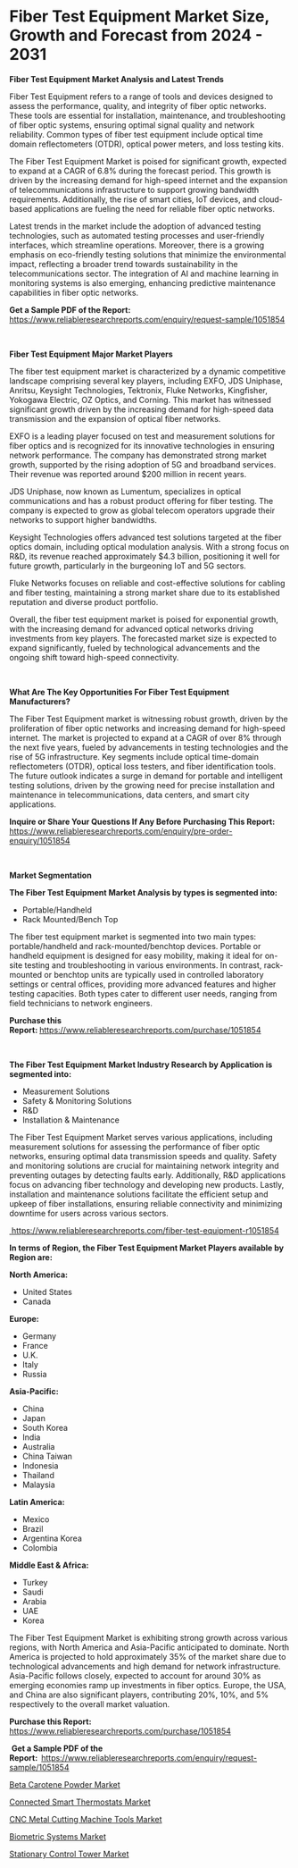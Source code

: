 <p><h1>Fiber Test Equipment Market Size, Growth and Forecast from 2024 - 2031</h1></p><p><strong>Fiber Test Equipment Market Analysis and Latest Trends</strong></p>
<p><p>Fiber Test Equipment refers to a range of tools and devices designed to assess the performance, quality, and integrity of fiber optic networks. These tools are essential for installation, maintenance, and troubleshooting of fiber optic systems, ensuring optimal signal quality and network reliability. Common types of fiber test equipment include optical time domain reflectometers (OTDR), optical power meters, and loss testing kits.</p><p>The Fiber Test Equipment Market is poised for significant growth, expected to expand at a CAGR of 6.8% during the forecast period. This growth is driven by the increasing demand for high-speed internet and the expansion of telecommunications infrastructure to support growing bandwidth requirements. Additionally, the rise of smart cities, IoT devices, and cloud-based applications are fueling the need for reliable fiber optic networks. </p><p>Latest trends in the market include the adoption of advanced testing technologies, such as automated testing processes and user-friendly interfaces, which streamline operations. Moreover, there is a growing emphasis on eco-friendly testing solutions that minimize the environmental impact, reflecting a broader trend towards sustainability in the telecommunications sector. The integration of AI and machine learning in monitoring systems is also emerging, enhancing predictive maintenance capabilities in fiber optic networks.</p></p>
<p><strong>Get a Sample PDF of the Report:&nbsp;</strong> <a href="https://www.reliableresearchreports.com/enquiry/request-sample/1051854?utm_campaign=113&utm_medium=2&utm_source=Github&utm_content=ia&utm_term=16122024&utm_id=fiber-test-equipment">https://www.reliableresearchreports.com/enquiry/request-sample/1051854</a></p>
<p>&nbsp;</p>
<p><strong>Fiber Test Equipment Major Market Players</strong></p>
<p><p>The fiber test equipment market is characterized by a dynamic competitive landscape comprising several key players, including EXFO, JDS Uniphase, Anritsu, Keysight Technologies, Tektronix, Fluke Networks, Kingfisher, Yokogawa Electric, OZ Optics, and Corning. This market has witnessed significant growth driven by the increasing demand for high-speed data transmission and the expansion of optical fiber networks.</p><p>EXFO is a leading player focused on test and measurement solutions for fiber optics and is recognized for its innovative technologies in ensuring network performance. The company has demonstrated strong market growth, supported by the rising adoption of 5G and broadband services. Their revenue was reported around $200 million in recent years.</p><p>JDS Uniphase, now known as Lumentum, specializes in optical communications and has a robust product offering for fiber testing. The company is expected to grow as global telecom operators upgrade their networks to support higher bandwidths.</p><p>Keysight Technologies offers advanced test solutions targeted at the fiber optics domain, including optical modulation analysis. With a strong focus on R&D, its revenue reached approximately $4.3 billion, positioning it well for future growth, particularly in the burgeoning IoT and 5G sectors.</p><p>Fluke Networks focuses on reliable and cost-effective solutions for cabling and fiber testing, maintaining a strong market share due to its established reputation and diverse product portfolio.</p><p>Overall, the fiber test equipment market is poised for exponential growth, with the increasing demand for advanced optical networks driving investments from key players. The forecasted market size is expected to expand significantly, fueled by technological advancements and the ongoing shift toward high-speed connectivity.</p></p>
<p>&nbsp;</p>
<p><strong>What Are The Key Opportunities For Fiber Test Equipment Manufacturers?</strong></p>
<p><p>The Fiber Test Equipment market is witnessing robust growth, driven by the proliferation of fiber optic networks and increasing demand for high-speed internet. The market is projected to expand at a CAGR of over 8% through the next five years, fueled by advancements in testing technologies and the rise of 5G infrastructure. Key segments include optical time-domain reflectometers (OTDR), optical loss testers, and fiber identification tools. The future outlook indicates a surge in demand for portable and intelligent testing solutions, driven by the growing need for precise installation and maintenance in telecommunications, data centers, and smart city applications.</p></p>
<p><strong>Inquire or Share Your Questions If Any Before Purchasing This Report:</strong> <a href="https://www.reliableresearchreports.com/enquiry/pre-order-enquiry/1051854?utm_campaign=113&utm_medium=2&utm_source=Github&utm_content=ia&utm_term=16122024&utm_id=fiber-test-equipment">https://www.reliableresearchreports.com/enquiry/pre-order-enquiry/1051854</a></p>
<p>&nbsp;</p>
<p><strong>Market Segmentation</strong></p>
<p><strong>The Fiber Test Equipment Market Analysis by types is segmented into:</strong></p>
<p><ul><li>Portable/Handheld</li><li>Rack Mounted/Bench Top</li></ul></p>
<p><p>The fiber test equipment market is segmented into two main types: portable/handheld and rack-mounted/benchtop devices. Portable or handheld equipment is designed for easy mobility, making it ideal for on-site testing and troubleshooting in various environments. In contrast, rack-mounted or benchtop units are typically used in controlled laboratory settings or central offices, providing more advanced features and higher testing capacities. Both types cater to different user needs, ranging from field technicians to network engineers.</p></p>
<p><strong>Purchase this Report:&nbsp;</strong><a href="https://www.reliableresearchreports.com/purchase/1051854?utm_campaign=113&utm_medium=2&utm_source=Github&utm_content=ia&utm_term=16122024&utm_id=fiber-test-equipment">https://www.reliableresearchreports.com/purchase/1051854</a></p>
<p>&nbsp;</p>
<p><strong>The Fiber Test Equipment Market Industry Research by Application is segmented into:</strong></p>
<p><ul><li>Measurement Solutions</li><li>Safety & Monitoring Solutions</li><li>R&D</li><li>Installation & Maintenance</li></ul></p>
<p><p>The Fiber Test Equipment Market serves various applications, including measurement solutions for assessing the performance of fiber optic networks, ensuring optimal data transmission speeds and quality. Safety and monitoring solutions are crucial for maintaining network integrity and preventing outages by detecting faults early. Additionally, R&D applications focus on advancing fiber technology and developing new products. Lastly, installation and maintenance solutions facilitate the efficient setup and upkeep of fiber installations, ensuring reliable connectivity and minimizing downtime for users across various sectors.</p></p>
<p><a href="https://www.reliableresearchreports.com/fiber-test-equipment-r1051854?utm_campaign=113&utm_medium=2&utm_source=Github&utm_content=ia&utm_term=16122024&utm_id=fiber-test-equipment">&nbsp;https://www.reliableresearchreports.com/fiber-test-equipment-r1051854</a></p>
<p><strong>In terms of Region, the Fiber Test Equipment Market Players available by Region are:</strong></p>
<p>
    <p> <strong> North America: </strong>
        <ul>
            <li>United States</li>
            <li>Canada</li>
        </ul>
        </p> 
    <p> <strong> Europe: </strong>
        <ul>
            <li>Germany</li>
            <li>France</li>
            <li>U.K.</li>
            <li>Italy</li>
            <li>Russia</li>
        </ul>
        </p> 
    <p> <strong> Asia-Pacific: </strong>
        <ul>
            <li>China</li>
            <li>Japan</li>
            <li>South Korea</li>
            <li>India</li>
            <li>Australia</li>
            <li>China Taiwan</li>
            <li>Indonesia</li>
            <li>Thailand</li>
            <li>Malaysia</li>
        </ul>
        </p> 
    <p> <strong> Latin America: </strong>
        <ul>
            <li>Mexico</li>
            <li>Brazil</li>
            <li>Argentina Korea</li>
            <li>Colombia</li>
        </ul>
        </p> 
    <p> <strong> Middle East & Africa: </strong>
        <ul>
            <li>Turkey</li>
            <li>Saudi</li>
            <li>Arabia</li>
            <li>UAE</li>
            <li>Korea</li>
        </ul>
    </p>
    </p>
<p><p>The Fiber Test Equipment Market is exhibiting strong growth across various regions, with North America and Asia-Pacific anticipated to dominate. North America is projected to hold approximately 35% of the market share due to technological advancements and high demand for network infrastructure. Asia-Pacific follows closely, expected to account for around 30% as emerging economies ramp up investments in fiber optics. Europe, the USA, and China are also significant players, contributing 20%, 10%, and 5% respectively to the overall market valuation.</p></p>
<p><strong>Purchase this Report: </strong><a href="https://www.reliableresearchreports.com/purchase/1051854?utm_campaign=113&utm_medium=2&utm_source=Github&utm_content=ia&utm_term=16122024&utm_id=fiber-test-equipment">https://www.reliableresearchreports.com/purchase/1051854</a></p>
<p>&nbsp;<strong>Get a Sample PDF of the Report:&nbsp;&nbsp;</strong><a href="https://www.reliableresearchreports.com/enquiry/request-sample/1051854?utm_campaign=113&utm_medium=2&utm_source=Github&utm_content=ia&utm_term=16122024&utm_id=fiber-test-equipment">https://www.reliableresearchreports.com/enquiry/request-sample/1051854</a></p>
<p><strong></strong></p>
<p><p><a href="https://www.linkedin.com/pulse/a-mkt-nova-vc8zf?utm_campaign=113&utm_medium=2&utm_source=Github&utm_content=ia&utm_term=16122024&utm_id=fiber-test-equipment">Beta Carotene Powder Market</a></p><p><a href="https://github.com/BellAuer/Market-Research-Report-List-1/blob/main/connected-smart-thermostats-market.md?utm_campaign=113&utm_medium=2&utm_source=Github&utm_content=ia&utm_term=16122024&utm_id=fiber-test-equipment">Connected Smart Thermostats Market</a></p><p><a href="https://www.linkedin.com/pulse/cnc-metal-cutting-machine-tools-market-growth-outlook-fwfge?utm_campaign=113&utm_medium=2&utm_source=Github&utm_content=ia&utm_term=16122024&utm_id=fiber-test-equipment">CNC Metal Cutting Machine Tools Market</a></p><p><a href="https://www.linkedin.com/pulse/navigating-biometric-systems-market-incorporating-trends-gfy2e?utm_campaign=113&utm_medium=2&utm_source=Github&utm_content=ia&utm_term=16122024&utm_id=fiber-test-equipment">Biometric Systems Market</a></p><p><a href="https://github.com/AKSHATREPORTPRIME/Market-Research-Report-List-6/blob/main/stationary-control-tower-market.md?utm_campaign=113&utm_medium=2&utm_source=Github&utm_content=ia&utm_term=16122024&utm_id=fiber-test-equipment">Stationary Control Tower Market</a></p></p>